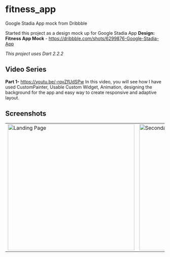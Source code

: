 # fitness_app

Google Stadia App mock from Dribbble

Started this project as a design mock up for Google Stadia App
**Design: Fitness App Mock** - https://dribbble.com/shots/6299876-Google-Stadia-App

*This project uses Dart 2.2.2*

## Video Series

**Part 1-** https://youtu.be/-rqvZfUdSPw
In this video, you will see how I have used CustomPainter, Usable Custom Widget, Animation, designing the background for the app and easy way to create responsive and adaptive layout.


## Screenshots
<table style={border:"none"}><tr><td><img src="https://github.com/TechieBlossom/stadia_app_concept/blob/master/screenshots/landing_page.png" alt="Landing Page" width="400"/></td><td><img src="https://github.com/TechieBlossom/stadia_app_concept/blob/master/screenshots/secondary_home_page.png" alt="Secondary Home Page" width="400"/></td></tr></table>
